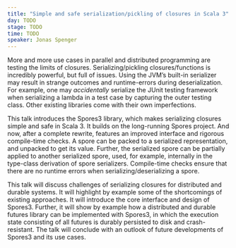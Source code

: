 ```yaml
---
title: "Simple and safe serialization/pickling of closures in Scala 3"
day: TODO
stage: TODO
time: TODO
speaker: Jonas Spenger
---
```


More and more use cases in parallel and distributed programming are testing the limits of closures. Serializing/pickling closures/functions is incredibly powerful, but full of issues. Using the JVM’s built-in serializer may result in strange outcomes and runtime-errors during deserialization. For example, one may *accidentally* serialize the JUnit testing framework when serializing a lambda in a test case by capturing the outer testing class. Other existing libraries come with their own imperfections.

This talk introduces the Spores3 library, which makes serializing closures simple and safe in Scala 3. It builds on the long-running Spores project. And now, after a complete rewrite, features an improved interface and rigorous compile-time checks. A spore can be packed to a serialized representation, and unpacked to get its value. Further, the serialized spore can be partially applied to another serialized spore, used, for example, internally in the type-class derivation of spore serializers. Compile-time checks ensure that there are no runtime errors when serializing/deserializing a spore.

This talk will discuss challenges of serializing closures for distributed and durable systems. It will highlight by example some of the shortcomings of existing approaches. It will introduce the core interface and design of Spores3. Further, it will show by example how a distributed and durable futures library can be implemented with Spores3, in which the execution state consisting of all futures is durably persisted to disk and crash-resistant. The talk will conclude with an outlook of future developments of Spores3 and its use cases.
    